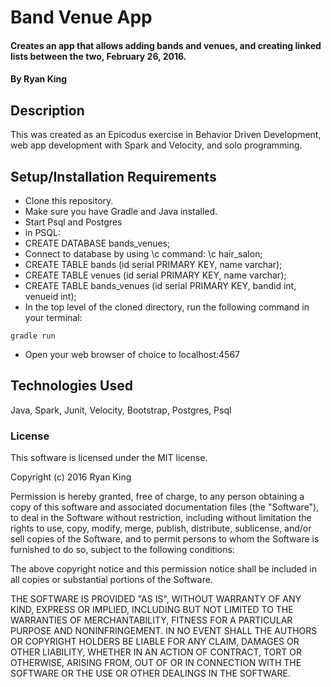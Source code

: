 # Band Venue App

#### Creates an app that allows adding bands and venues, and creating linked lists between the two, February 26, 2016.

#### By Ryan King

## Description

This was created as an Epicodus exercise in Behavior Driven Development, web app development with Spark and Velocity, and solo programming.

## Setup/Installation Requirements

* Clone this repository.
* Make sure you have Gradle and Java installed.
* Start Psql and Postgres
* in PSQL:
* CREATE DATABASE bands_venues;
* Connect to database by using \c command: \c hair_salon;
* CREATE TABLE bands (id serial PRIMARY KEY, name varchar);
* CREATE TABLE venues (id serial PRIMARY KEY, name varchar);
* CREATE TABLE bands_venues (id serial PRIMARY KEY, bandid int, venueid int);
* In the top level of the cloned directory, run the following command in your terminal:

`gradle run`

* Open your web browser of choice to localhost:4567

## Technologies Used

Java, Spark, Junit, Velocity, Bootstrap, Postgres, Psql

### License

This software is licensed under the MIT license.

Copyright (c) 2016 Ryan King

Permission is hereby granted, free of charge, to any person obtaining a copy of this software and associated documentation files (the "Software"), to deal in the Software without restriction, including without limitation the rights to use, copy, modify, merge, publish, distribute, sublicense, and/or sell copies of the Software, and to permit persons to whom the Software is furnished to do so, subject to the following conditions:

The above copyright notice and this permission notice shall be included in all copies or substantial portions of the Software.

THE SOFTWARE IS PROVIDED "AS IS", WITHOUT WARRANTY OF ANY KIND, EXPRESS OR IMPLIED, INCLUDING BUT NOT LIMITED TO THE WARRANTIES OF MERCHANTABILITY, FITNESS FOR A PARTICULAR PURPOSE AND NONINFRINGEMENT. IN NO EVENT SHALL THE AUTHORS OR COPYRIGHT HOLDERS BE LIABLE FOR ANY CLAIM, DAMAGES OR OTHER LIABILITY, WHETHER IN AN ACTION OF CONTRACT, TORT OR OTHERWISE, ARISING FROM, OUT OF OR IN CONNECTION WITH THE SOFTWARE OR THE USE OR OTHER DEALINGS IN THE SOFTWARE.
